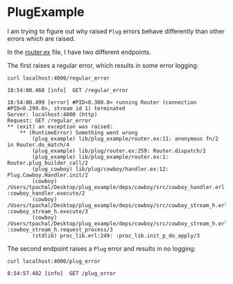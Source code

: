 # PlugExample

I am trying to figure out why raised `Plug` errors behave differently than other errors which are raised.

In the [router.ex](lib/plug_example/router.ex) file, I have two different endpoints.

The first raises a regular error, which results in some error logging:

```
curl localhost:4000/regular_error
```

```
18:54:00.468 [info]  GET /regular_error

18:54:00.499 [error] #PID<0.300.0> running Router (connection #PID<0.299.0>, stream id 1) terminated
Server: localhost:4000 (http)
Request: GET /regular_error
** (exit) an exception was raised:
    ** (RuntimeError) Something went wrong
        (plug_example) lib/plug_example/router.ex:11: anonymous fn/2 in Router.do_match/4
        (plug_example) lib/plug/router.ex:259: Router.dispatch/2
        (plug_example) lib/plug_example/router.ex:1: Router.plug_builder_call/2
        (plug_cowboy) lib/plug/cowboy/handler.ex:12: Plug.Cowboy.Handler.init/2
        (cowboy) /Users/tpachal/Desktop/plug_example/deps/cowboy/src/cowboy_handler.erl:41: :cowboy_handler.execute/2
        (cowboy) /Users/tpachal/Desktop/plug_example/deps/cowboy/src/cowboy_stream_h.erl:320: :cowboy_stream_h.execute/3
        (cowboy) /Users/tpachal/Desktop/plug_example/deps/cowboy/src/cowboy_stream_h.erl:302: :cowboy_stream_h.request_process/3
        (stdlib) proc_lib.erl:249: :proc_lib.init_p_do_apply/3
```

The second endpoint raises a `Plug` error and results in no logging:

```
curl localhost:4000/plug_error
```

```
8:54:57.482 [info]  GET /plug_error

```
